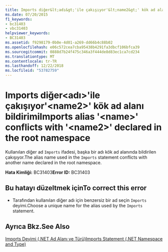 ```yaml
---
title: Imports diğer&lt;adı&gt;'ile çakışıyor'&lt;name2&gt;' kök ad alanı bildirimi
ms.date: 07/20/2015
f1_keywords:
- bc31403
- vbc31403
helpviewer_keywords:
- BC31403
ms.assetid: f9298179-0b0e-4d01-a269-dd66b4c88b02
ms.openlocfilehash: e06c572cea7cba95438b4291fa3dbcf106bfca39
ms.sourcegitcommit: 0888d7b24f475c346a3f444de8d83ec1ca7cd234
ms.translationtype: MT
ms.contentlocale: tr-TR
ms.lasthandoff: 12/22/2018
ms.locfileid: "53782759"
---
```

# <a name="imports-alias-ltnamegt-conflicts-with-ltname2gt-declared-in-the-root-namespace"></a><span data-ttu-id="535be-102">Imports diğer&lt;adı&gt;'ile çakışıyor'&lt;name2&gt;' kök ad alanı bildirimi</span><span class="sxs-lookup"><span data-stu-id="535be-102">Imports alias '&lt;name&gt;' conflicts with '&lt;name2&gt;' declared in the root namespace</span></span>
<span data-ttu-id="535be-103">Kullanılan diğer ad `Imports` ifadesi, başka bir adı kök ad alanında bildirilen çakışıyor.</span><span class="sxs-lookup"><span data-stu-id="535be-103">The alias name used in the `Imports` statement conflicts with another name declared in the root namespace.</span></span>  
  
 <span data-ttu-id="535be-104">**Hata Kimliği:** BC31403</span><span class="sxs-lookup"><span data-stu-id="535be-104">**Error ID:** BC31403</span></span>  
  
## <a name="to-correct-this-error"></a><span data-ttu-id="535be-105">Bu hatayı düzeltmek için</span><span class="sxs-lookup"><span data-stu-id="535be-105">To correct this error</span></span>  
  
-   <span data-ttu-id="535be-106">Tarafından kullanılan diğer adı için benzersiz bir ad seçin `Imports` deyimi.</span><span class="sxs-lookup"><span data-stu-id="535be-106">Choose a unique name for the alias used by the `Imports` statement.</span></span>  
  
## <a name="see-also"></a><span data-ttu-id="535be-107">Ayrıca Bkz.</span><span class="sxs-lookup"><span data-stu-id="535be-107">See Also</span></span>  
 [<span data-ttu-id="535be-108">Imports Deyimi (.NET Ad Alanı ve Türü)</span><span class="sxs-lookup"><span data-stu-id="535be-108">Imports Statement (.NET Namespace and Type)</span></span>](../../visual-basic/language-reference/statements/imports-statement-net-namespace-and-type.md)
